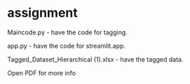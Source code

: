 # assignment

Maincode.py - have the code for tagging.

app.py - have the code for streamlit.app.

Tagged_Dataset_Hierarchical (1).xlsx - have the tagged data.

Open PDF for more info
